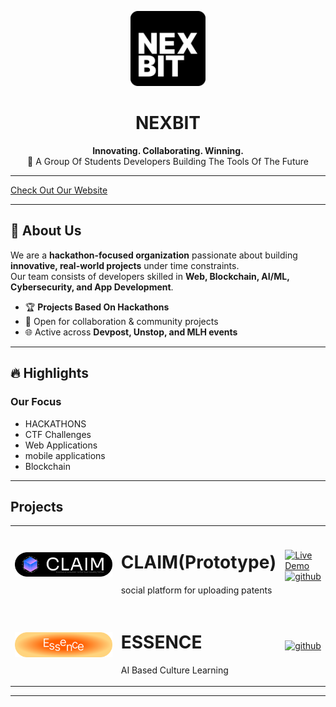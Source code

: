 <!-- Centered Banner -->
<p align="center">
  <img src="../logo.png" width="120"/>
</p>

<h1 align="center">NEXBIT</h1>
<p align="center">
  <b>Innovating. Collaborating. Winning.</b><br>
  🚀 A Group Of Students Developers Building The Tools Of The Future

---

<a href="https://nexbitx.vercel.app">Check Out Our Website</a>

---

## 🌟 About Us
We are a **hackathon-focused organization** passionate about building **innovative, real-world projects** under time constraints.  
Our team consists of developers skilled in **Web, Blockchain, AI/ML, Cybersecurity, and App Development**.  

- 🏆 **Projects Based On Hackathons**  
- 🤝 Open for collaboration & community projects  
- 🌐 Active across **Devpost, Unstop, and MLH events**  

---

## 🔥 Highlights

### **Our Focus**
- HACKATHONS
- CTF Challenges  
- Web Applications
- mobile applications
- Blockchain
---



## Projects
<table>
  <tr>
    <tr>
    <td>
       <img src="../claim-1.svg" >
    </td>
    <td>
     <h1>CLAIM(Prototype)</h1> 
      <p></p>social platform for uploading patents</p>
    </td>
  <td>
     <a href="https://claim-nexbit.vercel.app">
    <img src="https://img.shields.io/badge/Live%20Demo-claim--nexbit.vercel.app-blue?style=for-the-badge" alt="Live Demo">
  </a>
    <a href="https://github.com/NEXBIT-X/CLAIM">
    <img src="https://img.shields.io/badge/GitHub-CLAIM-333?style=for-the-badge&logo=github" alt="github">
  </a>
  </td>
  </tr>
  <tr>
  <td>
      <img src="https://raw.githubusercontent.com/NEXBIT-X/.github/0f17d1fbe153f8480bb6766a28e3e07d7740c791/essence-banner.svg">
  </td>
    <td>
      <h1>ESSENCE</h1>
      <p>AI Based Culture Learning</p>
    </td>
    <td>
      </a>
  <a href="https://github.com/NEXBIT-X/essence-">
    <img src="https://img.shields.io/badge/GitHub-ESSENCE-333?style=for-the-badge&logo=github" alt="github">
  </a>
  </td>
  </tr>
</table>

---



